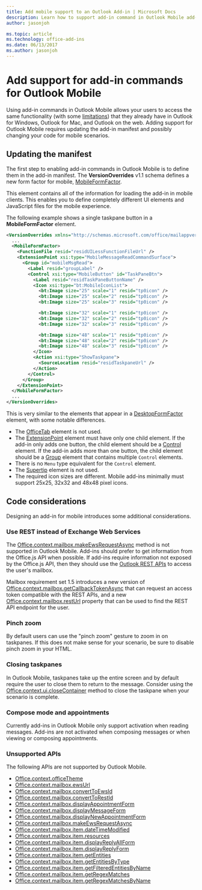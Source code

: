 ```yaml
---
title: Add mobile support to an Outlook Add-in | Microsoft Docs
description: Learn how to support add-in command in Outlook Mobile add-ins.
author: jasonjoh

ms.topic: article
ms.technology: office-add-ins
ms.date: 06/13/2017
ms.author: jasonjoh
---
```


# Add support for add-in commands for Outlook Mobile

Using add-in commands in Outlook Mobile allows your users to access the same functionality (with some [limitations](#code-considerations)) that they already have in Outlook for Windows, Outlook for Mac, and Outlook on the web. Adding support for Outlook Mobile requires updating the add-in manifest and possibly changing your code for mobile scenarios.

## Updating the manifest

The first step to enabling add-in commands in Outlook Mobile is to define them in the add-in manifest. The **VersionOverrides** v1.1 schema defines a new form factor for mobile, [MobileFormFactor](https://dev.office.com/reference/add-ins/manifest/mobileformfactor?product=outlook&version=v1.5).

This element contains all of the information for loading the add-in in mobile clients. This enables you to define completely different UI elements and JavaScript files for the mobile experience.

The following example shows a single taskpane button in a **MobileFormFactor** element.

```xml
<VersionOverrides xmlns="http://schemas.microsoft.com/office/mailappversionoverrides/1.1" xsi:type="VersionOverridesV1_1">
  ...
  <MobileFormFactor>
    <FunctionFile resid="residUILessFunctionFileUrl" />
    <ExtensionPoint xsi:type="MobileMessageReadCommandSurface">
      <Group id="mobileMsgRead">
        <Label resid="groupLabel" />
        <Control xsi:type="MobileButton" id="TaskPaneBtn">
          <Label resid="residTaskPaneButtonName" />
          <Icon xsi:type="bt:MobileIconList">
            <bt:Image size="25" scale="1" resid="tp0icon" />
            <bt:Image size="25" scale="2" resid="tp0icon" />
            <bt:Image size="25" scale="3" resid="tp0icon" />

            <bt:Image size="32" scale="1" resid="tp0icon" />
            <bt:Image size="32" scale="2" resid="tp0icon" />
            <bt:Image size="32" scale="3" resid="tp0icon" />

            <bt:Image size="48" scale="1" resid="tp0icon" />
            <bt:Image size="48" scale="2" resid="tp0icon" />
            <bt:Image size="48" scale="3" resid="tp0icon" />
          </Icon>
          <Action xsi:type="ShowTaskpane">
            <SourceLocation resid="residTaskpaneUrl" />
          </Action>
        </Control>
      </Group>
    </ExtensionPoint>
  </MobileFormFactor>
  ...
</VersionOverrides>
```

This is very similar to the elements that appear in a [DesktopFormFactor](https://dev.office.com/reference/add-ins/manifest/desktopformfactor?product=outlook&version=v1.5) element, with some notable differences.

- The [OfficeTab](https://dev.office.com/reference/add-ins/manifest/officetab?product=outlook&version=v1.5) element is not used.
- The [ExtensionPoint](https://dev.office.com/reference/add-ins/manifest/extensionpoint?product=outlook&version=v1.5) element must have only one child element. If the add-in only adds one button, the child element should be a [Control](https://dev.office.com/reference/add-ins/manifest/control?product=outlook&version=v1.5) element. If the add-in adds more than one button, the child element should be a [Group](https://dev.office.com/reference/add-ins/manifest/group?product=outlook&version=v1.5) element that contains multiple `Control` elements.
- There is no `Menu` type equivalent for the `Control` element.
- The [Supertip](https://dev.office.com/reference/add-ins/manifest/supertip?product=outlook&version=v1.5) element is not used.
- The required icon sizes are different. Mobile add-ins minimally must support 25x25, 32x32 and 48x48 pixel icons.

## Code considerations

Designing an add-in for mobile introduces some additional considerations.

### Use REST instead of Exchange Web Services

The [Office.context.mailbox.makeEwsRequestAsync](https://dev.office.com/reference/add-ins/outlook/1.5/Office.context.mailbox?product=outlook&version=v1.5) method is not supported in Outlook Mobile. Add-ins should prefer to get information from the Office.js API when possible. If add-ins require information not exposed by the Office.js API, then they should use the [Outlook REST APIs](https://docs.microsoft.com/en-us/outlook/rest/) to access the user's mailbox. 

Mailbox requirement set 1.5 introduces a new version of [Office.context.mailbox.getCallbackTokenAsync](https://dev.office.com/reference/add-ins/outlook/1.5/Office.context.mailbox?product=outlook&version=v1.5) that can request an access token compatible with the REST APIs, and a new [Office.context.mailbox.restUrl](https://dev.office.com/reference/add-ins/outlook/1.5/Office.context.mailbox?product=outlook&version=v1.5) property that can be used to find the REST API endpoint for the user.

### Pinch zoom

By default users can use the "pinch zoom" gesture to zoom in on taskpanes. If this does not make sense for your scenario, be sure to disable pinch zoom in your HTML.

### Closing taskpanes

In Outlook Mobile, taskpanes take up the entire screen and by default require the user to close them to return to the message. Consider using the [Office.context.ui.closeContainer](https://dev.office.com/reference/add-ins/shared/officeui.closecontainer?product=outlook&version=v1.5) method to close the taskpane when your scenario is complete.

### Compose mode and appointments

Currently add-ins in Outlook Mobile only support activation when reading messages. Add-ins are not activated when composing messages or when viewing or composing appointments.

### Unsupported APIs

The following APIs are not supported by Outlook Mobile.

  - [Office.context.officeTheme](https://dev.office.com/reference/add-ins/outlook/1.5/Office.context?product=outlook&version=v1.5)
  - [Office.context.mailbox.ewsUrl](https://dev.office.com/reference/add-ins/outlook/1.5/Office.context.mailbox?product=outlook&version=v1.5)
  - [Office.context.mailbox.convertToEwsId](https://dev.office.com/reference/add-ins/outlook/1.5/Office.context.mailbox?product=outlook&version=v1.5)
  - [Office.context.mailbox.convertToRestId](https://dev.office.com/reference/add-ins/outlook/1.5/Office.context.mailbox?product=outlook&version=v1.5)
  - [Office.context.mailbox.displayAppointmentForm](https://dev.office.com/reference/add-ins/outlook/1.5/Office.context.mailbox?product=outlook&version=v1.5)
  - [Office.context.mailbox.displayMessageForm](https://dev.office.com/reference/add-ins/outlook/1.5/Office.context.mailbox?product=outlook&version=v1.5)
  - [Office.context.mailbox.displayNewAppointmentForm](https://dev.office.com/reference/add-ins/outlook/1.5/Office.context.mailbox?product=outlook&version=v1.5)
  - [Office.context.mailbox.makeEwsRequestAsync](https://dev.office.com/reference/add-ins/outlook/1.5/Office.context.mailbox?product=outlook&version=v1.5)
  - [Office.context.mailbox.item.dateTimeModified](https://dev.office.com/reference/add-ins/outlook/1.5/Office.context.mailbox.item?product=outlook&version=v1.5)
  - [Office.context.mailbox.item.resources](https://dev.office.com/reference/add-ins/outlook/1.5/Office.context.mailbox.item?product=outlook&version=v1.5)
  - [Office.context.mailbox.item.displayReplyAllForm](https://dev.office.com/reference/add-ins/outlook/1.5/Office.context.mailbox.item?product=outlook&version=v1.5)
  - [Office.context.mailbox.item.displayReplyForm](https://dev.office.com/reference/add-ins/outlook/1.5/Office.context.mailbox.item?product=outlook&version=v1.5)
  - [Office.context.mailbox.item.getEntities](https://dev.office.com/reference/add-ins/outlook/1.5/Office.context.mailbox.item?product=outlook&version=v1.5)
  - [Office.context.mailbox.item.getEntitiesByType](https://dev.office.com/reference/add-ins/outlook/1.5/Office.context.mailbox.item?product=outlook&version=v1.5)
  - [Office.context.mailbox.item.getFilteredEntitiesByName](https://dev.office.com/reference/add-ins/outlook/1.5/Office.context.mailbox.item?product=outlook&version=v1.5)
  - [Office.context.mailbox.item.getRegexMatches](https://dev.office.com/reference/add-ins/outlook/1.5/Office.context.mailbox.item?product=outlook&version=v1.5)
  - [Office.context.mailbox.item.getRegexMatchesByName](https://dev.office.com/reference/add-ins/outlook/1.5/Office.context.mailbox.item?product=outlook&version=v1.5)
